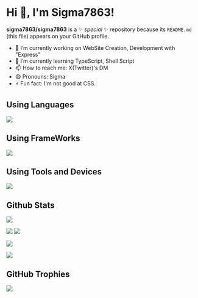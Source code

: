 <h1>Hi 👋, I'm Sigma7863!</h1>

**sigma7863/sigma7863** is a ✨ _special_ ✨ repository because its `README.md` (this file) appears on your GitHub profile.

- 🔭 I’m currently working on WebSite Creation, Development with "Express"
- 🌱 I’m currently learning TypeScript, Shell Script
- 📫 How to reach me: X(Twitter)'s DM
- 😄 Pronouns: Sigma
- ⚡ Fun fact: I'm not good at CSS.

<h2>Using Languages</h2>
<a href="https://skillicons.dev">
  <img src="https://skillicons.dev/icons?i=html,css,js,ts,py">
</a>

<h2>Using FrameWorks</h2>
<a href="https://skillicons.dev">
  <img src="https://skillicons.dev/icons?i=react,next,astro,tailwind">
</a>

<h2>Using Tools and Devices</h2>
<a href="https://skillicons.dev">
  <img src="https://skillicons.dev/icons?i=vite,figma,git,github,windows,apple,vscode,discord,twitter">
</a>

<h2>Github Stats</h2>
<p align="left">
  <img src="http://github-profile-summary-cards.vercel.app/api/cards/profile-details?username=sigma7863&theme=algolia">
</p>

<p align="left">
  <img src="http://github-profile-summary-cards.vercel.app/api/cards/repos-per-language?username=sigma7863&theme=algolia">
  <img src="http://github-profile-summary-cards.vercel.app/api/cards/productive-time?username=sigma7863&theme=algolia&utcOffset=8">
</p>

<p align="left">
  <img src="http://github-profile-summary-cards.vercel.app/api/cards/stats?username=sigma7863&theme=algolia" />
</p>

<p align="left">
  <img src="https://github-readme-stats.vercel.app/api/wakatime?username=sigma7863">
</p>

<h2>GitHub Trophies</h2>
<p align="left">
  <img src="https://github-profile-trophy.vercel.app/?username=sigma7863" />
</p>

